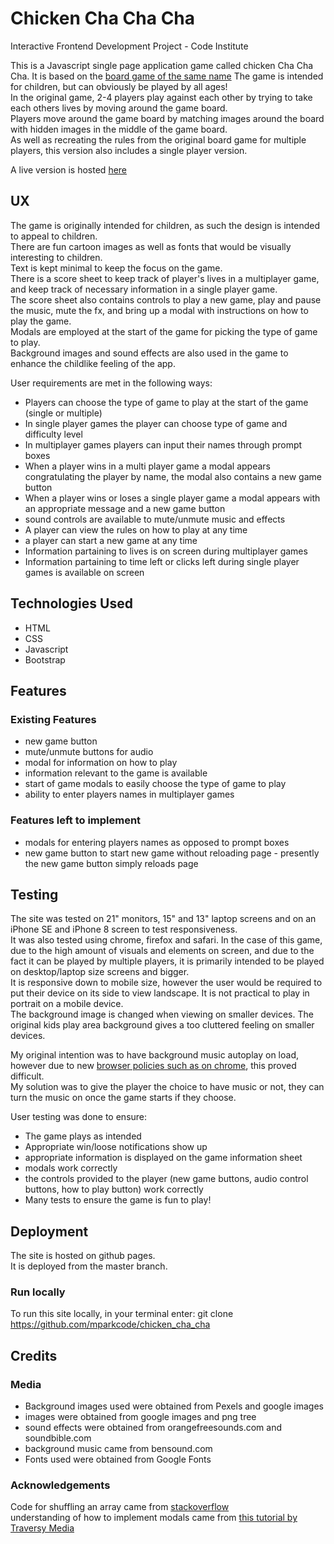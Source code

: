 # Chicken Cha Cha Cha

Interactive Frontend Development Project - Code Institute

This is a Javascript single page application game called chicken Cha Cha Cha. It is based on the [board game of the same name](https://www.zoch-verlag.com/en/games/kids/zicke-zacke-huehnerkacke-601121800/) 
The game is intended for children, but can obviously be played by all ages!  
In the original game, 2-4 players play against each other by trying to take each others lives by moving around the game board.  
Players move around the game board by matching images around the board with hidden images in the middle of the game board.  
As well as recreating the rules from the original board game for multiple players, this version also includes a single player version.  


A live version is hosted [here](https://mparkcode.github.io/chicken_cha_cha/)  

## UX

The game is originally intended for children, as such the design is intended to appeal to children.  
There are fun cartoon images as well as fonts that would be visually interesting to children.  
Text is kept minimal to keep the focus on the game.  
There is a score sheet to keep track of player's lives in a multiplayer game, and keep track of necessary information in a single player game.  
The score sheet also contains controls to play a new game, play and pause the music, mute the fx, and bring up a modal with instructions on how to play the game.  
Modals are employed at the start of the game for picking the type of game to play.  
Background images and sound effects are also used in the game to enhance the childlike feeling of the app.  

User requirements are met in the following ways:  
* Players can choose the type of game to play at the start of the game (single or multiple)
* In single player games the player can choose type of game and difficulty level
* In multiplayer games players can input their names through prompt boxes
* When a player wins in a multi player game a modal appears congratulating the player by name, the modal also contains a new game button
* When a player wins or loses a single player game a modal appears with an appropriate message and a new game button
* sound controls are available to mute/unmute music and effects
* A player can view the rules on how to play at any time
* a player can start a new game at any time
* Information partaining to lives is on screen during multiplayer games
* Information partaining to time left or clicks left during single player games is available on screen

## Technologies Used
* HTML
* CSS
* Javascript
* Bootstrap


## Features

### Existing Features
* new game button
* mute/unmute buttons for audio
* modal for information on how to play
* information relevant to the game is available
* start of game modals to easily choose the type of game to play
* ability to enter players names in multiplayer games

### Features left to implement
* modals for entering players names as opposed to prompt boxes
* new game button to start new game without reloading page - presently the new game button simply reloads page

## Testing
The site was tested on 21" monitors, 15" and 13" laptop screens and on an iPhone SE and iPhone 8 screen to test responsiveness.  
It was also tested using chrome, firefox and safari.
In the case of this game, due to the high amount of visuals and elements on screen, and due to the fact it can be played by multiple players, it is primarily intended to be played on desktop/laptop size screens and bigger.  
It is responsive down to mobile size, however the user would be required to put their device on its side to view landscape. It is not practical to play in portrait on a mobile device.  
The background image is changed when viewing on smaller devices. The original kids play area background gives a too cluttered feeling on smaller devices.  

My original intention was to have background music autoplay on load, however due to new [browser policies such as on chrome](https://developers.google.com/web/updates/2017/09/autoplay-policy-changes), this proved difficult.  
My solution was to give the player the choice to have music or not, they can turn the music on once the game starts if they choose.   

User testing was done to ensure:
* The game plays as intended
* Appropriate win/loose notifications show up
* appropriate information is displayed on the game information sheet
* modals work correctly
* the controls provided to the player (new game buttons, audio control buttons, how to play button) work correctly
* Many tests to ensure the game is fun to play!

## Deployment
The site is hosted on github pages.  
It is deployed from the master branch. 

### Run locally
To run this site locally, in your terminal enter: git clone https://github.com/mparkcode/chicken_cha_cha

## Credits

### Media
* Background images used were obtained from Pexels and google images
* images were obtained from google images and png tree
* sound effects were obtained from orangefreesounds.com and soundbible.com
* background music came from bensound.com
* Fonts used were obtained from Google Fonts

### Acknowledgements
Code for shuffling an array came from [stackoverflow](https://stackoverflow.com/questions/6274339/how-can-i-shuffle-an-array)  
understanding of how to implement modals came from [this tutorial by Traversy Media](https://www.youtube.com/watch?v=6ophW7Ask_0)  